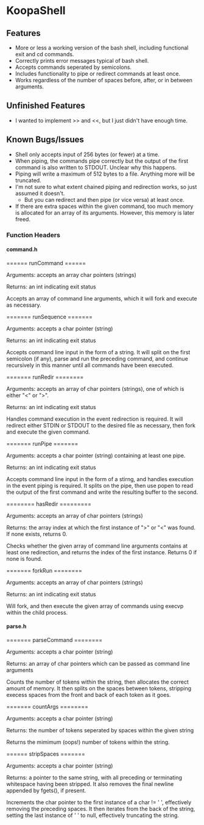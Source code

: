 # KoopaShell

## Features

- More or less a working version of the bash shell, including functional exit and cd commands.
- Correctly prints error messages typical of bash shell.
- Accepts commands seperated by semicolons.
- Includes functionality to pipe or redirect commands at least once.
- Works regardless of the number of spaces before, after, or in between arguments.

## Unfinished Features

- I wanted to implement >> and <<, but I just didn't have enough time.

## Known Bugs/Issues

- Shell only accepts input of 256 bytes (or fewer) at a time. 
- When piping, the commands pipe correctly but the output of the first command is also written to STDOUT. Unclear why this happens.
- Piping will write a maximum of 512 bytes to a file. Anything more will be truncated. 
- I'm not sure to what extent chained piping and redirection works, so just assumed it doesn't.
  - But you can redirect and then pipe (or vice versa) at least once.
- If there are extra spaces within the given command, too much memory is allocated for an array of its arguments. However, this memory is later freed.

### Function Headers

#### command.h

   ====== runCommand ======
   
   Arguments: accepts an array char pointers (strings)

   Returns: an int indicating exit status

   Accepts an array of command line arguments, which it will fork and execute as necessary.



   ======= runSequence =======
   
   Arguments: accepts a char pointer (string) 

   Returns: an int indicating exit status

   Accepts command line input in the form of a string. It will split on the first semicolon (if any), parse and run the preceding command, and continue recursively in this manner until all commands have been executed.



   ======= runRedir ========
   
   Arguments: accepts an array of char pointers (strings), one of which is either "<" or ">". 

   Returns: an int indicating exit status

   Handles command execution in the event redirection is required. It will redirect either STDIN or STDOUT to the desired file as necessary, then fork and execute the given command. 



   ======= runPipe =======
   
   Arguments: accepts a char pointer (string) containing at least one pipe.

   Returns: an int indicating exit status

   Accepts command line input in the form of a stirng, and handles execution in the event piping is required. It splits on the pipe, then use popen to read the output of the first command and write the resulting buffer to the second.
 


   ======== hasRedir =========
   
   Arguments: accepts an array of char pointers (strings)

   Returns: the array index at which the first instance of ">" or "<" was found. If none exists, returns 0.

   Checks whether the given array of command line arguments contains at least one redirection, and returns the index of the first instance. Returns 0 if none is found.
 


   ======= forkRun ========
   
   Arguments: accepts an array of char pointers (strings)

   Returns: an int indicating exit status

   Will fork, and then execute the given array of commands using execvp within the child process.
 


#### parse.h

   ======= parseCommand ========
   
   Arguments: accepts a char pointer (string) 

   Returns: an array of char pointers which can be passed as command line arguments

   Counts the number of tokens within the string, then allocates the correct amount of memory. It then splits on the spaces between tokens, stripping execess spaces from the front and back of each token as it goes.
 


   ======= countArgs ========
   
   Arguments: accepts a char pointer (string) 

   Returns: the number of tokens seperated by spaces within the given string

   Returns the mimimum (oops!) number of tokens within the string.



   ====== stripSpaces =======
   
   Arguments: accepts a char pointer (string) 

   Returns: a pointer to the same string, with all preceding or terminating whitespace having been stripped. It also removes the final newline appended by fgets(), if present.

   Increments the char pointer to the first instance of a char != ' ', effectively removing the preceding spaces. It then iterates from the back of the string, setting the last instance of ' ' to null, effectively truncating the string.

